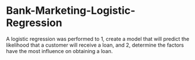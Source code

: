 # Bank-Marketing-Logistic-Regression
A logistic regression was performed to 1, create a model that will predict the likelihood that a customer will receive a loan, and 2, determine the factors have the most influence on obtaining a loan.  
